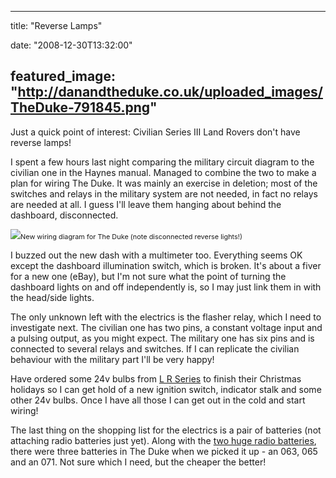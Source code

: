 
---
title: "Reverse Lamps"

date: "2008-12-30T13:32:00"

featured_image: "http://danandtheduke.co.uk/uploaded_images/TheDuke-791845.png"
---


Just a quick point of interest:  Civilian Series III Land Rovers don't have reverse lamps!

I spent a few hours last night comparing the military circuit diagram to the civilian one in the Haynes manual.  Managed to combine the two to make a plan for wiring The Duke.  It was mainly an exercise in deletion; most of the switches and relays in the military system are not needed, in fact no relays are needed at all.  I guess I'll leave them hanging about behind the dashboard, disconnected.

<a href="http://danandtheduke.co.uk/uploaded_images/TheDuke-791845.png"><img src="http://danandtheduke.co.uk/uploaded_images/TheDuke-791840.png"/></a><span style="font-size:78%;">New wiring diagram for The Duke (note disconnected reverse lights!)</span>

I buzzed out the new dash with a multimeter too.  Everything seems OK except the dashboard illumination switch, which is broken.  It's about a fiver for a new one (eBay), but I'm not sure what the point of turning the dashboard lights on and off <span>independently</span> is, so I may just link them in with the head/side lights.

The only unknown left with the electrics is the flasher relay, which I need to investigate next.  The civilian one has two pins, a constant voltage input and a pulsing output, as you might expect.  The military one has six pins and is connected to several relays and switches.  If I can replicate the civilian behaviour with the military part I'll be very happy!

Have ordered some 24v bulbs from <a href="http://www.lrseries.com/">L R Series</a> to finish their Christmas holidays so I can get hold of a new ignition switch, indicator stalk and some other 24v bulbs.  Once I have all those I can get out in the cold and start wiring!

The last thing on the shopping list for the electrics is a pair of batteries (not attaching radio batteries just yet).  Along with the <a href="http://www.royalsignals.org.uk/MOD%20batteries/009/01000207.pdf">two huge radio batteries</a>, there were three batteries in The Duke when we picked it up - an 063, 065 and an 071.  Not sure which I need, but the cheaper the better!